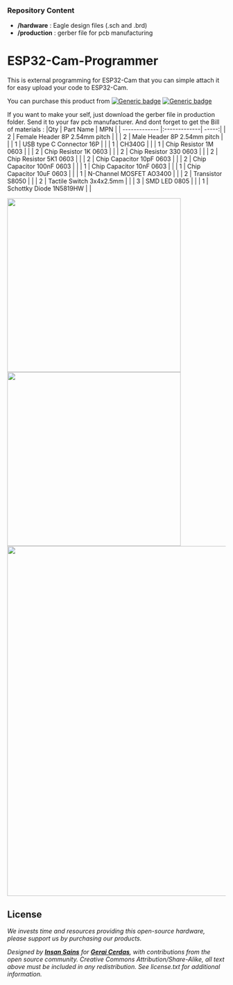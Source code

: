 ### Repository Content
* **/hardware** : Eagle design files (.sch and .brd)
* **/production** : gerber file for pcb manufacturing

# ESP32-Cam-Programmer
This is external programming for ESP32-Cam that you can simple attach it for easy upload your code to ESP32-Cam.

You can purchase this product from [![Generic badge](https://img.shields.io/badge/Indonesia-Tokopedia-<COLOR>.svg)](https://www.tokopedia.com/geraicerdas/esp32-cam-programmer-ai-thinker-esp32-s-camera-5v-serial-converter-module-only) 
[![Generic badge](https://img.shields.io/badge/Worldwide-Tindie-red.svg)](https://www.tindie.com/products/geraicerdas/esp32-cam-programmer/)


If you want to make your self, just download the gerber file in production folder. Send it to your fav pcb manufacturer. And dont forget to get the Bill of materials :
|Qty | Part Name | MPN |
| ------------- |:-------------| -----:|
| 2 | Female Header 8P 2.54mm pitch | |
| 2 | Male Header 8P 2.54mm pitch | |
| 1 | USB type C Connector 16P | |
| 1 | CH340G | |
| 1 | Chip Resistor 1M 0603 | |
| 2 | Chip Resistor 1K 0603 | |
| 2 | Chip Resistor 330 0603 | |
| 2 | Chip Resistor 5K1 0603 | |
| 2 | Chip Capacitor 10pF 0603 | |
| 2 | Chip Capacitor 100nF 0603 | |
| 1 | Chip Capacitor 10nF 0603 | |
| 1 | Chip Capacitor 10uF 0603 | |
| 1 | N-Channel MOSFET AO3400 | |
| 2 | Transistor S8050 | |
| 2 | Tactile Switch 3x4x2.5mm | |
| 3 | SMD LED 0805 | |
| 1 | Schottky Diode 1N5819HW | |

<p float="left">
<img src="https://ecs7.tokopedia.net/img/cache/900/VqbcmM/2021/1/20/0cee6626-4e0b-4d04-bf8a-30e3e52d6e20.jpg" width=400 /> 
<img src="https://ecs7.tokopedia.net/img/cache/900/VqbcmM/2021/1/20/560549d7-d495-413d-a784-35417a159ad9.jpg" width=400 /> 
<img src="https://ecs7.tokopedia.net/img/cache/900/VqbcmM/2021/1/20/1244e61b-8b12-4fa8-89a3-6300f83756bb.jpg" width=805 />
</p>

## License
*We invests time and resources providing this open-source hardware, please support us by purchasing our products.*

*Designed by **[Insan Sains](https://www.youtube.com/nextinnovator)** for **[Gerai Cerdas](https://geraicerdas.com)**, with contributions from the open source community. Creative Commons Attribution/Share-Alike, all text above must be included in any redistribution. See license.txt for additional information.*
